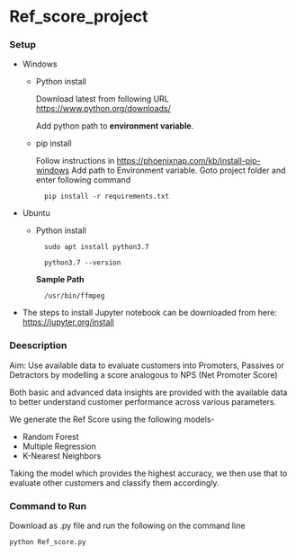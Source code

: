 # Ref_score_project

### Setup ###

* Windows

     * Python install
     
        Download latest from following URL https://www.python.org/downloads/
        
        Add python path to **environment variable**.
 
        
    * pip install
    
        Follow instructions in https://phoenixnap.com/kb/install-pip-windows
        Add path to Environment variable.
        Goto project folder and enter following command 
        
            pip install -r requirements.txt
        
* Ubuntu
    * Python install
    
            sudo apt install python3.7
        
            python3.7 --version
  
        **Sample Path**
        
            /usr/bin/ffmpeg
      
        
* The steps to install Jupyter notebook can be downloaded from here: https://jupyter.org/install

### Deescription ###
Aim: Use available data to evaluate customers into Promoters, Passives or Detractors by modelling a score analogous to NPS (Net Promoter Score)

Both basic and advanced data insights are provided with the available data to better understand customer performance across various parameters.

We generate the Ref Score using the following models-
* Random Forest
* Multiple Regression
* K-Nearest Neighbors

Taking the model which provides the highest accuracy, we then use that to evaluate other customers and classify them accordingly.

### Command to Run ###

Download as .py file and run the following on the command line
            
    python Ref_score.py
